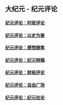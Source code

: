 ## 大纪元 - 纪元评论

#### [纪元评论：时政评论](indexes/nsc1025/README.md?06070330)
#### [纪元评论：以史为鉴](indexes/nsc1028/README.md?06070330)
#### [纪元评论：感悟随笔](indexes/nsc1035/README.md?06070330)
#### [纪元评论：纪元特稿](indexes/nsc424/README.md?06070330)
#### [纪元评论：财经评论](indexes/nsc1026/README.md?06070330)
#### [纪元评论：自由广场](indexes/nsc993/README.md?06070330)
#### [纪元评论：纪元社论](indexes/nsc422/README.md?06070330)

